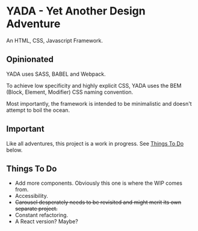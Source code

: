 # YADA - Yet Another Design Adventure

An HTML, CSS, Javascript Framework.

## Opinionated

YADA uses SASS, BABEL and Webpack.

To achieve low specificity and highly explicit CSS, YADA uses the BEM (Block, Element, Modifier) CSS naming convention.

Most importantly, the framework is intended to be minimalistic and doesn't attempt to boil the ocean.

## Important

Like all adventures, this project is a work in progress. See [Things To Do](#things-to-do) below.

## Things To Do

+ Add more components. Obviously this one is where the WIP comes from.
+ Accessibility.
+ <del>Carousel desperately needs to be revisited and might merit its own separate project.</del>
+ Constant refactoring.
+ A React version? Maybe?